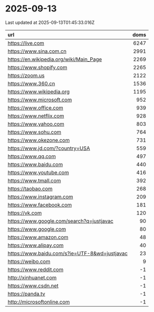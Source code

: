 # 2025-09-13

<!-- BEGIN -->
Last updated at 2025-09-13T01:45:33.016Z

url | doms
:- | -:
https://live.com | 6247
https://www.sina.com.cn | 2991
https://en.wikipedia.org/wiki/Main_Page | 2269
https://www.shopify.com | 2265
https://zoom.us | 2122
https://www.360.cn | 1536
https://www.wikipedia.org | 1195
https://www.microsoft.com | 952
https://www.office.com | 939
https://www.netflix.com | 928
https://www.yahoo.com | 803
https://www.sohu.com | 764
https://www.okezone.com | 731
https://www.jd.com/?country=USA | 559
https://www.qq.com | 497
https://www.baidu.com | 440
https://www.youtube.com | 416
https://www.tmall.com | 392
https://taobao.com | 268
https://www.instagram.com | 209
https://www.facebook.com | 181
https://vk.com | 120
https://www.google.com/search?q=justjavac | 90
https://www.google.com | 80
https://www.amazon.com | 48
https://www.alipay.com | 40
https://www.baidu.com/s?ie=UTF-8&wd=justjavac | 23
https://weibo.com | 9
https://www.reddit.com | -1
http://xinhuanet.com | -1
https://www.csdn.net | -1
https://panda.tv | -1
http://microsoftonline.com | -1
<!-- END -->
